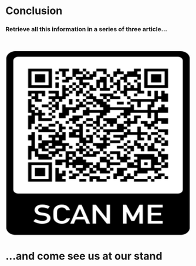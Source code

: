 # Conclusion

### Retrieve all this information in a series of three article...
<br/>
<br/>
<img height="500" src="image_file_template_basics.png" width="500" style="display: block; margin: 0 auto"/>

# ...and come see us at our stand
